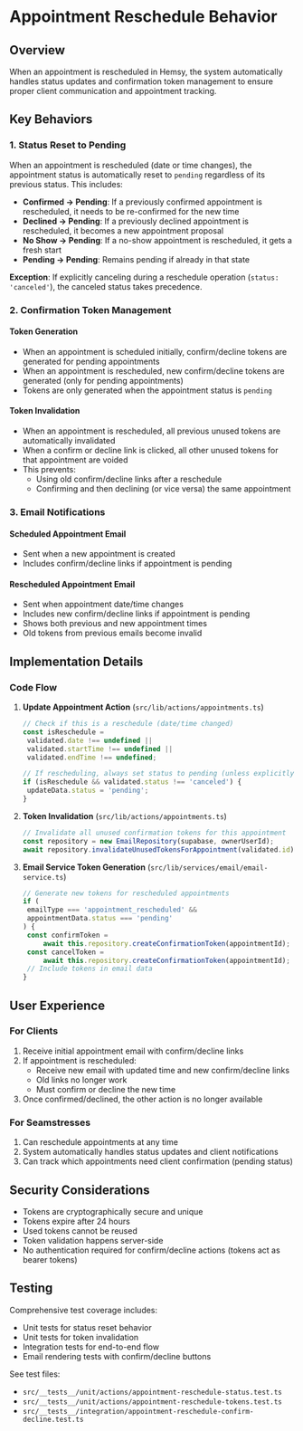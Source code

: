 # Appointment Reschedule Behavior

## Overview

When an appointment is rescheduled in Hemsy, the system automatically handles status updates and confirmation token management to ensure proper client communication and appointment tracking.

## Key Behaviors

### 1. Status Reset to Pending

When an appointment is rescheduled (date or time changes), the appointment status is automatically reset to `pending` regardless of its previous status. This includes:

- **Confirmed → Pending**: If a previously confirmed appointment is rescheduled, it needs to be re-confirmed for the new time
- **Declined → Pending**: If a previously declined appointment is rescheduled, it becomes a new appointment proposal
- **No Show → Pending**: If a no-show appointment is rescheduled, it gets a fresh start
- **Pending → Pending**: Remains pending if already in that state

**Exception**: If explicitly canceling during a reschedule operation (`status: 'canceled'`), the canceled status takes precedence.

### 2. Confirmation Token Management

#### Token Generation

- When an appointment is scheduled initially, confirm/decline tokens are generated for pending appointments
- When an appointment is rescheduled, new confirm/decline tokens are generated (only for pending appointments)
- Tokens are only generated when the appointment status is `pending`

#### Token Invalidation

- When an appointment is rescheduled, all previous unused tokens are automatically invalidated
- When a confirm or decline link is clicked, all other unused tokens for that appointment are voided
- This prevents:
  - Using old confirm/decline links after a reschedule
  - Confirming and then declining (or vice versa) the same appointment

### 3. Email Notifications

#### Scheduled Appointment Email

- Sent when a new appointment is created
- Includes confirm/decline links if appointment is pending

#### Rescheduled Appointment Email

- Sent when appointment date/time changes
- Includes new confirm/decline links if appointment is pending
- Shows both previous and new appointment times
- Old tokens from previous emails become invalid

## Implementation Details

### Code Flow

1. **Update Appointment Action** (`src/lib/actions/appointments.ts`)

   ```typescript
   // Check if this is a reschedule (date/time changed)
   const isReschedule =
   	validated.date !== undefined ||
   	validated.startTime !== undefined ||
   	validated.endTime !== undefined;

   // If rescheduling, always set status to pending (unless explicitly canceling)
   if (isReschedule && validated.status !== 'canceled') {
   	updateData.status = 'pending';
   }
   ```

2. **Token Invalidation** (`src/lib/actions/appointments.ts`)

   ```typescript
   // Invalidate all unused confirmation tokens for this appointment
   const repository = new EmailRepository(supabase, ownerUserId);
   await repository.invalidateUnusedTokensForAppointment(validated.id);
   ```

3. **Email Service Token Generation** (`src/lib/services/email/email-service.ts`)
   ```typescript
   // Generate new tokens for rescheduled appointments
   if (
   	emailType === 'appointment_rescheduled' &&
   	appointmentData.status === 'pending'
   ) {
   	const confirmToken =
   		await this.repository.createConfirmationToken(appointmentId);
   	const cancelToken =
   		await this.repository.createConfirmationToken(appointmentId);
   	// Include tokens in email data
   }
   ```

## User Experience

### For Clients

1. Receive initial appointment email with confirm/decline links
2. If appointment is rescheduled:
   - Receive new email with updated time and new confirm/decline links
   - Old links no longer work
   - Must confirm or decline the new time
3. Once confirmed/declined, the other action is no longer available

### For Seamstresses

1. Can reschedule appointments at any time
2. System automatically handles status updates and client notifications
3. Can track which appointments need client confirmation (pending status)

## Security Considerations

- Tokens are cryptographically secure and unique
- Tokens expire after 24 hours
- Used tokens cannot be reused
- Token validation happens server-side
- No authentication required for confirm/decline actions (tokens act as bearer tokens)

## Testing

Comprehensive test coverage includes:

- Unit tests for status reset behavior
- Unit tests for token invalidation
- Integration tests for end-to-end flow
- Email rendering tests with confirm/decline buttons

See test files:

- `src/__tests__/unit/actions/appointment-reschedule-status.test.ts`
- `src/__tests__/unit/actions/appointment-reschedule-tokens.test.ts`
- `src/__tests__/integration/appointment-reschedule-confirm-decline.test.ts`
